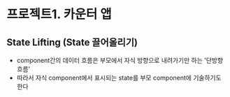 # 프로젝트1. 카운터 앱

## State Lifting (State 끌어올리기)

- component간의 데이터 흐름은 부모에서 자식 방향으로 내려가기만 하는 '단방향 흐름'
- 따라서 자식 component에서 표시되는 state를 부모 component에 기술하기도 한다
